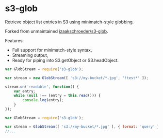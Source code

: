 # s3-glob

Retrieve object list entries in S3 using minimatch-style globbing.

Forked from unmaintained [izaakschroeder/s3-glob](https://github.com/izaakschroeder/s3-glob).

Features:
 * Full support for minimatch-style syntax,
 * Streaming output,
 * Ready for piping into S3.getObject or S3.headObject.

```javascript
var GlobStream = require('s3-glob');

var stream = new GlobStream([ 's3://my-bucket/*.jpg', '!test*' ]);

stream.on('readable', function() {
	var entry;
	while (null !== (entry = this.read())) {
		console.log(entry);
	}
});
```

```javascript
var GlobStream = require('s3-glob');

var stream = GlobStream([ 's3://my-bucket/*.jpg' ], { format: 'query' });
//...
```
